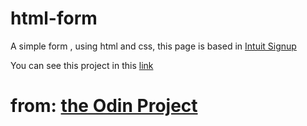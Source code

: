 # html-form

A simple form , using html and css, this page is based in [Intuit Signup](https://accounts.intuit.com/signup.html?offering_id=Intuit.ifs.mint&namespace_id=50000026&redirect_url=https%3A%2F%2Fmint.intuit.com%2Foverview.event%3Ftask%3DS) 

You can see this project in this [link](https://jsalvadorpp.github.io/html-form/)

# from: [the Odin Project](https://www.theodinproject.com/dashboard)
